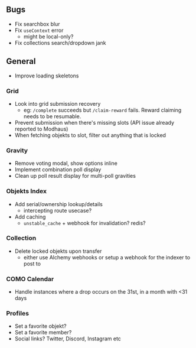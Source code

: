 ## Bugs

- Fix searchbox blur
- Fix `useContext` error
  - might be local-only?
- Fix collections search/dropdown jank

## General

- Improve loading skeletons

### Grid

- Look into grid submission recovery
  - eg: `/complete` succeeds but `/claim-reward` fails. Reward claiming needs to be resumable.
- Prevent submission when there's missing slots (API issue already reported to Modhaus)
- When fetching objekts to slot, filter out anything that is locked

### Gravity

- Remove voting modal, show options inline
- Implement combination poll display
- Clean up poll result display for multi-poll gravities

### Objekts Index

- Add serial/ownership lookup/details
  - intercepting route usecase?
- Add caching
  - `unstable_cache` + webhook for invalidation? redis?

### Collection

- Delete locked objekts upon transfer
  - either use Alchemy webhooks or setup a webhook for the indexer to post to

### COMO Calendar

- Handle instances where a drop occurs on the 31st, in a month with <31 days

### Profiles

- Set a favorite objekt?
- Set a favorite member?
- Social links? Twitter, Discord, Instagram etc
